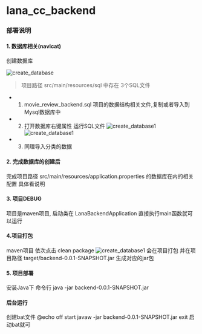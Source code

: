 # lana_cc_backend
### 部署说明
#### 1. 数据库相关(navicat)
创建数据库 

![create_database](./create_database.png)

> 项目路径 src/main/resources/sql 中存在 3个SQL文件 
 * 1. movie_review_backend.sql 项目的数据结构相关文件,复制或者导入到Mysql数据库中
 * 2. 打开数据库右键属性 运行SQL文件
 ![create_database1](./sql1.png)
 ![create_database1](./sql2.png)
 * 3. 同理导入分类的数据
 
 #### 2. 完成数据库的创建后
 完成项目路径 src/main/resources/application.properties 的数据库在内的相关配置 具体看说明
 
 #### 3. 项目DEBUG
 项目是maven项目, 启动类在 LanaBackendApplication 直接执行main函数就可以运行
 
 #### 4.项目打包
 maven项目
 依次点击 clean package
  ![create_database1](./lana-maven.png)
  会在项目打包 并在项目路径 target/backend-0.0.1-SNAPSHOT.jar 生成对应的jar包
  
  #### 5. 项目部署
  安装Java下 命令行 java -jar backend-0.0.1-SNAPSHOT.jar
  
  #### 后台运行
  创建bat文件
  @echo off
  start javaw -jar backend-0.0.1-SNAPSHOT.jar
  exit
  启动bat就可
 
  
